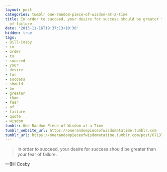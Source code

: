 ```yaml
---
layout: post
categories: tumblr one-random-piece-of-wisdom-at-a-time
title: In order to succeed, your desire for success should be greater than your fear
  of failure.
date: '2013-11-16T19:37:13+10:30'
hidden: true
tags:
- Bill-Cosby
- in
- order
- to
- succeed
- your
- desire
- for
- success
- should
- be
- greater
- than
- fear
- of
- failure
- quote
- wisdom
tumblr: One Random Piece of Wisdom at a Time
tumblr_website_url: https://onerandompieceofwisdomatatime.tumblr.com
tumblr_url: https://onerandompieceofwisdomatatime.tumblr.com/post/67137222780/in-order-to-succeed-your-desire-for-success
---
```

> In order to succeed, your desire for success should be greater than your fear of failure.

—Bill Cosby
